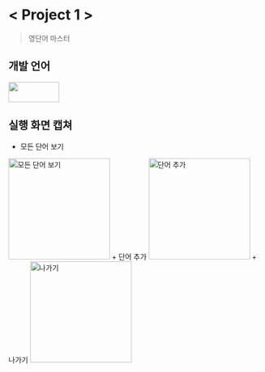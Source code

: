 # < Project 1 >
  > 영단어 마스터 
## 개발 언어
<img src="https://img.shields.io/badge/Java-007396?style=social&logo=OpenJDK&logoColor=white" width="100" height="40"/>  

## 실행 화면 캡쳐

+ 모든 단어 보기
<img width="200" alt="모든 단어 보기" src="https://user-images.githubusercontent.com/103119924/188552985-47c4c7a6-266c-451a-871f-91a0fc265a26.png">
+ 단어 추가
<img width="200" alt="단어 추가" src="https://user-images.githubusercontent.com/103119924/188553425-f5e0df00-60f9-4377-8313-fcbdfe8006d1.png">
+ 나가기
<img width="200" alt="나가기" src="https://user-images.githubusercontent.com/103119924/188553497-b11c42cf-ad95-4655-83af-d0bd48775440.png">

